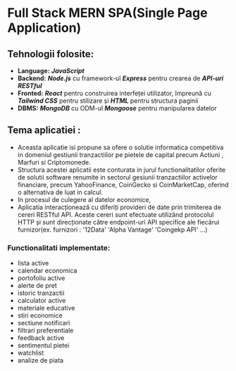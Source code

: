 # Full Stack MERN SPA(Single Page Application) 

## Tehnologii folosite:
- **Language:** ***JavaScript***
- **Backend:**  ***Node.js*** cu framework-ul ***Express*** pentru crearea de ***API-uri RESTful***
- **Fronted:**  ***React*** pentru construirea interfeței utilizator, împreună cu ***Tailwind CSS*** pentru stilizare și ***HTML*** pentru structura paginii
- **DBMS:** ***MongoDB*** cu ODM-ul ***Mongoose*** pentru manipularea datelor 

## Tema aplicatiei :
- Aceasta aplicatie isi propune sa ofere o solutie informatica competitiva in domeniul gestiunii tranzactiilor pe pietele de capital precum Actiuni , Marfuri si Criptomonede.
- Structura acestei aplicatii este conturata in jurul functionalitatilor oferite de solutii software renumite in sectorul gesiunii tranzactiilor activelor financiare,
precum YahooFinance, CoinGecko si CoinMarketCap, oferind o alternativa de luat in calcul.
- In procesul de culegere al datelor economice,
- Aplicatia interacționează cu diferiți provideri de date prin trimiterea de cereri RESTful API.
Aceste cereri sunt efectuate utilizând protocolul HTTP și sunt direcționate către endpoint-uri API specifice ale fiecărui furnizor(ex. furnizori : '12Data' 'Alpha Vantage' 'Coingekp API' ...)

### Functionalitati implementate: 
- lista active
- calendar economica
- portofoliu active
- alerte de pret
- istoric tranzactii
- calculator active
- materiale educative
- stiri economice
- sectiune notificari
- filtrari preferentiale
- feedback active
- sentimentul pietei
- watchlist
- analize de piata
